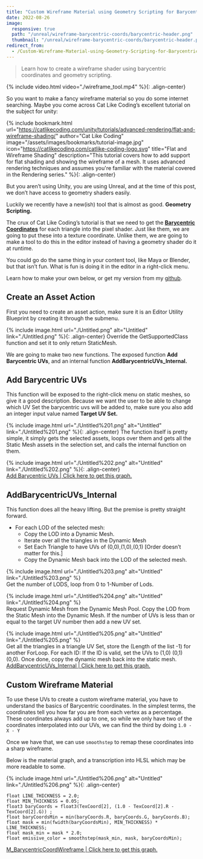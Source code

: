 ```yaml
---
title: "Custom Wireframe Material using Geometry Scripting for Barycentric UVs"
date: 2022-08-26
image:
  responsive: true
  path: "/unreal/wireframe-barycentric-coords/barycentric-header.png"
  thumbnail: "/unreal/wireframe-barycentric-coords/barycentric-header.png"
redirect_from:
  - /Custom-Wireframe-Material-using-Geometry-Scripting-for-Barycentric-UVs-6ef76c1949a84e1193ebabad535b4089
---
```


> Learn how to create a wireframe shader using barycentric coordinates and geometry scripting.

{% include video.html video="./wireframe_tool.mp4" %}{: .align-center}

So you want to make a fancy wireframe material so you do some internet searching. Maybe you come across Cat Like Coding’s excellent tutorial on the subject for unity:

{% include bookmark.html
    url="https://catlikecoding.com/unity/tutorials/advanced-rendering/flat-and-wireframe-shading/"
    author="Cat Like Coding"
    image="/assets/images/bookmarks/tutorial-image.jpg"
    icon="https://catlikecoding.com/catlike-coding-logo.svg"
    title="Flat and Wireframe Shading"
    description="This tutorial covers how to add support for flat shading and showing the wireframe of a mesh. It uses advanced rendering techniques and assumes you're familiar with the material covered in the Rendering series." %}{: .align-center}


But you aren’t using Unity, you are using Unreal, and at the time of this post, we don’t have access to geometry shaders easily.

Luckily we recently have a new(ish) tool that is almost as good. **Geometry Scripting.**

The crux of Cat Like Coding’s tutorial is that we need to get the **[Barycentric Coordinates](https://en.wikipedia.org/wiki/Barycentric_coordinate_system)** for each triangle into the pixel shader. Just like them, we are going to put these into a texture coordinate. Unlike them, we are going to make a tool to do this in the editor instead of having a geometry shader do it at runtime.

You could go do the same thing in your content tool, like Maya or Blender, but that isn’t fun. What is fun is doing it in the editor in a right-click menu.

Learn how to make your own below, or get my version from my [github](https://github.com/Ryan-DowlingSoka/RedTechArtTools).

## Create an Asset Action

First you need to create an asset action, make sure it is an Editor Utility Blueprint by creating it through the submenu.

{% include image.html url="./Untitled.png" alt="Untitled" link="./Untitled.png" %}{: .align-center}
Override the GetSupportedClass function and set it to only return StaticMesh.

We are going to make two new functions. The exposed function **Add Barycentric UVs**, and an internal function **AddBarycentricUVs_Internal.**

## Add Barycentric UVs

This function will be exposed to the right-click menu on static meshes, so give it a good description. Because we want the user to be able to change which UV Set the barycentric uvs will be added to, make sure you also add an integer input value named **Target UV Set.**

{% include image.html url="./Untitled%201.png" alt="Untitled" link="./Untitled%201.png" %}{: .align-center}
The function itself is pretty simple, it simply gets the selected assets, loops over them and gets all the Static Mesh assets in the selection set, and calls the internal function on them.

{% include image.html url="./Untitled%202.png" alt="Untitled" link="./Untitled%202.png" %}{: .align-center}  
[Add Barycentric UVs \| Click here to get this graph.](https://dev.epicgames.com/community/snippets/gxK/unreal-engine-add-barycentric-uvs)

## AddBarycentricUVs_Internal

This function does all the heavy lifting. But the premise is pretty straight forward.

- For each LOD of the selected mesh:
    - Copy the LOD into a Dynamic Mesh.
    - Iterate over all the triangles in the Dynamic Mesh
    - Set Each Triangle to have UVs of (0,0),(1,0),(0,1) [Order doesn’t matter for this.]
    - Copy the Dynamic Mesh back into the LOD of the selected mesh.

{% include image.html url="./Untitled%203.png" alt="Untitled" link="./Untitled%203.png" %}  
Get the number of LODS, loop from 0 to 1-Number of Lods.

{% include image.html url="./Untitled%204.png" alt="Untitled" link="./Untitled%204.png" %}  
Request Dynamic Mesh from the Dynamic Mesh Pool.
Copy the LOD from the Static Mesh into the Dynamic Mesh.
If the number of UVs is less than or equal to the target UV number then add a new UV set.

{% include image.html url="./Untitled%205.png" alt="Untitled" link="./Untitled%205.png" %}  
Get all the triangles in a triangle UV Set, store the (Length of the list -1) for another ForLoop.
For each ID: If the ID is valid, set the UVs to (1,0) (0,1) (0,0).
Once done, copy the dynamic mesh back into the static mesh.  
[AddBarycentricUVs_Internal \| Click here to get this graph.](https://dev.epicgames.com/community/snippets/D4B/unreal-engine-addbarycentricuvs_internal)

## Custom Wireframe Material

To use these UVs to create a custom wireframe material, you have to understand the basics of Barycentric coordinates. In the simplest terms, the coordinates tell you how far you are from each vertex as a percentage. These coordinates always add up to one, so while we only have two of the coordinates interpolated into our UVs, we can find the third by doing `1.0 - X - Y`

Once we have that, we can use `smoothstep` to remap these coordinates into a sharp wireframe.

Below is the material graph, and a transcription into HLSL which may be more readable to some.

{% include image.html url="./Untitled%206.png" alt="Untitled" link="./Untitled%206.png" %}{: .align-center}

```hlsl
float LINE_THICKNESS = 2.0;
float MIN_THICKNESS = 0.05;
float3 baryCoords = float3(TexCoord[2], (1.0 - TexCoord[2].R - TexCoord[2].G)) ;
float baryCoordsMin = min(baryCoords.R, baryCoords.G, baryCoords.B);
float mask = min(fwidth(baryCoordsMin), MIN_THICKNESS) * LINE_THICKNESS;
float mask_min = mask * 2.0;
float emissive_color = smoothstep(mask_min, mask, baryCoordsMin);
```  
[M_BarycentricCoordWireframe \| Click here to get this graph.](https://dev.epicgames.com/community/snippets/0GE/unreal-engine-m_barycentriccoordwireframe)

